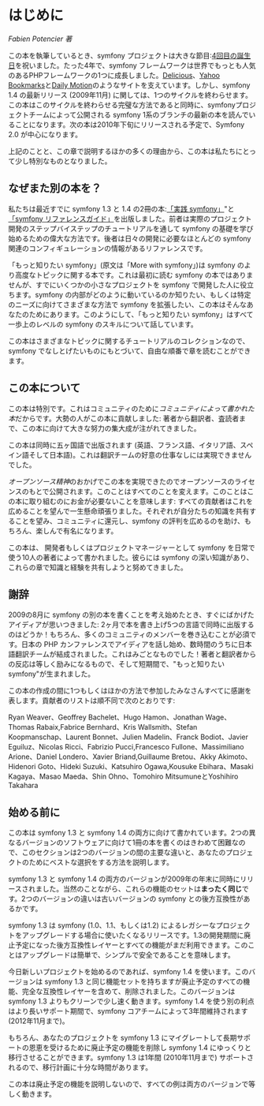 はじめに
========

*Fabien Potencier 著*

この本を執筆しているとき、symfony プロジェクトは大きな節目:[4回目の誕生日](http://trac.symfony-project.org/changeset/1)を祝いました。たった4年で、symfony フレームワークは世界でもっとも人気のあるPHPフレームワークの1つに成長しました。[Delicious](http://sf-to.org/delicious)、[Yahoo Bookmarks](http://sf-to.org/bookmarks)と[Daily Motion](http://sf-to.org/dailymotion)のようなサイトを支えています。しかし、symfony 1.4 の最新リリース (2009年11月) に関しては、1つのサイクルを終わらせます。この本はこのサイクルを終わらせる完璧な方法であると同時に、symfonyプロジェクトチームによって公開される symfony 1系のブランチの最新の本を読んでいることになります。次の本は2010年下旬にリリースされる予定で、Symfony 2.0 が中心になります。

上記のことと、この章で説明するほかの多くの理由から、この本は私たちにとって少し特別なものとなりました。

なぜまた別の本を？
------------------

私たちは最近すでに symfony 1.3 と 1.4 の2冊の本:[「実践 symfony」](http://books.sensiolabs.com/book/9782918390169)"と
[「symfony リファレンスガイド」](http://books.sensiolabs.com/book/9782918390145)を出版しました。前者は実際のプロジェクト開発のステップバイステップのチュートリアルを通して symfony の基礎を学び始めるための偉大な方法です。後者は日々の開発に必要なほとんどの symfony 関連のコンフィギュレーションの情報があるリファレンスです。

「もっと知りたい symfony」(原文は「More with symfony」)は symfony のより高度なトピックに関する本です。これは最初に読む symfony の本ではありませんが、すでにいくつかの小さなプロジェクトを symfony で開発した人に役立ちます。symfony の内部がどのように動いているのか知りたい、もしくは特定のニーズに向けてさまざまな方法で symfony を拡張したい、この本はそんなあなたのためにあります。このようにして、「もっと知りたい symfony」はすべて一歩上のレベルの symfony のスキルについて話しています。

この本はさまざまなトピックに関するチュートリアルのコレクションなので、symfony でなしとげたいものにもとづいて、自由な順番で章を読むことができます。

この本について
--------------

この本は特別です。これはコミュニティのために*コミュニティによって書かれた本*だからです。大勢の人がこの本に貢献しました: 著者から翻訳者、査読者まで、この本に向けて大きな努力の集大成が注がれてきました。

この本は同時に五ヶ国語で出版されます (英語、フランス語、イタリア語、スペイン語そして日本語)。これは翻訳チームの好意の仕事なしには実現できませんでした。

*オープンソース精神*のおかげでこの本を実現できたのでオープンソースのライセンスのもとで公開されます。このことはすべてのことを変えます。このことはこの本に取り組むのにお金が必要ないことを意味します: すべての貢献者はこれを広めることを望んで一生懸命頑張りました。それぞれが自分たちの知識を共有することを望み、コミュニティに還元し、symfony の評判を広めるのを助け、もちろん、楽しんで有名になります。

この本は、 開発者もしくはプロジェクトマネージャーとして symfony を日常で使う10人の著者によって書かれました。彼らには symfony の深い知識があり、これらの章で知識と経験を共有しようと努めてきました。

謝辞
----

2009の8月に symfony の別の本を書くことを考え始めたとき、すぐにばかげたアイディアが思いつきました: 2ヶ月で本を書き上げ5つの言語で同時に出版するのはどうか！もちろん、多くのコミュニティのメンバーを巻き込むことが必須です。日本の PHP カンファレンスでアイディアを話し始め、数時間のうちに日本語翻訳チームが結成されました。これはみごとなものでした！著者と翻訳者からの反応は等しく励みになるもので、そして短期間で、"もっと知りたいsymfony"が生まれました。

この本の作成の間に1つもしくはほかの方法で参加したみなさんすべてに感謝を表します。貢献者のリストは順不同で次のとおりです:

Ryan Weaver、Geoffrey Bachelet、Hugo Hamon、Jonathan Wage、Thomas Rabaix,Fabrice Bernhard、Kris Wallsmith、Stefan Koopmanschap、Laurent Bonnet、Julien Madelin、Franck Bodiot、Javier Eguiluz、Nicolas Ricci、Fabrizio Pucci,Francesco Fullone、Massimiliano Arione、Daniel Londero、Xavier Briand,Guillaume Bretou、Akky Akimoto、Hidenori Goto、Hideki Suzuki、Katsuhiro Ogawa,Kousuke Ebihara、Masaki Kagaya、Masao Maeda、Shin Ohno、Tomohiro MitsumuneとYoshihiro Takahara

始める前に
----------

この本は symfony 1.3 と symfony 1.4 の両方に向けて書かれています。2つの異なるバージョンのソフトウェアに向けて1冊の本を書くのはきわめて困難なので、このセクションは2つのバージョンの間の主要な違いと、あなたのプロジェクトのためにベストな選択をする方法を説明します。

symfony 1.3 と symfony 1.4 の両方のバージョンが2009年の年末に同時にリリースされました。当然のことながら、これらの機能のセットは**まったく同じ**です。2つのバージョンの違いは古いバージョンの symfony との後方互換性があるかです。

symfony 1.3 は symfony (1.0、1.1、もしくは1.2) によるレガシーなプロジェクトをアップグレードする場合に使いたくなるリリースです。1.3の開発期間に廃止予定になった後方互換性レイヤーとすべての機能がまだ利用できます。このことはアップグレードは簡単で、シンプルで安全であることを意味します。

今日新しいプロジェクトを始めるのであれば、symfony 1.4 を使います。このバージョンは symfony 1.3 と同じ機能セットを持ちますが廃止予定のすべての機能、完全な互換性レイヤーを含めて、削除されました。このバージョンは symfony 1.3 よりもクリーンで少し速く動きます。symfony 1.4 を使う別の利点はより長いサポート期間で、symfony コアチームによって3年間維持されます (2012年11月まで)。

もちろん、あなたのプロジェクトを symfony 1.3 にマイグレートして長期サポートの恩恵を受けるために廃止予定の機能を削除し symfony 1.4 にゆっくりと移行させることができます。symfony 1.3 は1年間 (2010年11月まで) サポートされるので、移行計画に十分な時間があります。

この本は廃止予定の機能を説明しないので、すべての例は両方のバージョンで等しく動きます。
